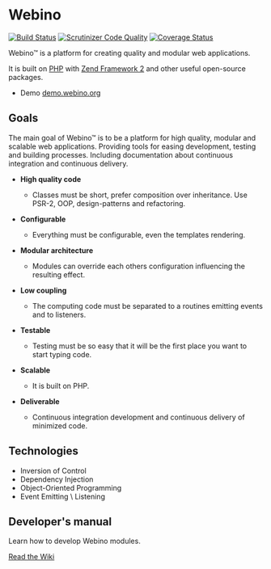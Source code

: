 # Webino 

[![Build Status](https://travis-ci.org/webino/Webino.svg?branch=prototype)](https://travis-ci.org/webino/Webino)
[![Scrutinizer Code Quality](https://scrutinizer-ci.com/g/webino/Webino/badges/quality-score.png?b=prototype)](https://scrutinizer-ci.com/g/webino/Webino/?branch=prototype)
[![Coverage Status](https://coveralls.io/repos/webino/Webino/badge.svg?branch=prototype)](https://coveralls.io/r/webino/Webino?branch=prototype)

Webino™ is a platform for creating quality and modular web applications.

It is built on [PHP](http://php.net/) with [Zend Framework 2](http://framework.zend.com/)
and other useful open-source packages.

- Demo [demo.webino.org](http://demo.webino.org)

## Goals

The main goal of Webino™ is to be a platform for high quality, modular and scalable web applications. Providing tools
for easing development, testing and building processes. Including documentation about continuous integration
and continuous delivery.

- **High quality code**

  - Classes must be short, prefer composition over inheritance. Use PSR-2, OOP, design-patterns and refactoring.

- **Configurable**

  - Everything must be configurable, even the templates rendering.
  
- **Modular architecture**

  - Modules can override each others configuration influencing the resulting effect.

- **Low coupling**

  - The computing code must be separated to a routines emitting events and to listeners.

- **Testable**

  - Testing must be so easy that it will be the first place you want to start typing code.

- **Scalable**

  - It is built on PHP.

- **Deliverable**

  - Continuous integration development and continuous delivery of minimized code.   


## Technologies

- Inversion of Control
- Dependency Injection
- Object-Oriented Programming
- Event Emitting \ Listening


## Developer's manual

Learn how to develop Webino modules.

[Read the Wiki](https://github.com/webino/Webino/wiki)

